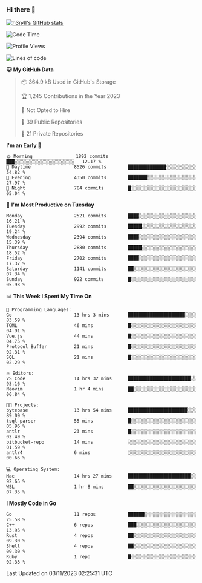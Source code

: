 ### Hi there 👋

[![h3n4l's GitHub stats](https://github-readme-stats.vercel.app/api?username=h3n4l&count_private=true&show_icons=true&theme=radical)](https://github.com/h3n4l/github-readme-stats)

<!--START_SECTION:waka-->
![Code Time](http://img.shields.io/badge/Code%20Time-1%2C669%20hrs%2035%20mins-blue)

![Profile Views](http://img.shields.io/badge/Profile%20Views-0-blue)

![Lines of code](https://img.shields.io/badge/From%20Hello%20World%20I%27ve%20Written-4.1%20million%20lines%20of%20code-blue)

**🐱 My GitHub Data** 

> 📦 364.9 kB Used in GitHub's Storage 
 > 
> 🏆 1,245 Contributions in the Year 2023
 > 
> 🚫 Not Opted to Hire
 > 
> 📜 39 Public Repositories 
 > 
> 🔑 21 Private Repositories 
 > 
**I'm an Early 🐤** 

```text
🌞 Morning                1892 commits        ███░░░░░░░░░░░░░░░░░░░░░░   12.17 % 
🌆 Daytime                8526 commits        ██████████████░░░░░░░░░░░   54.82 % 
🌃 Evening                4350 commits        ███████░░░░░░░░░░░░░░░░░░   27.97 % 
🌙 Night                  784 commits         █░░░░░░░░░░░░░░░░░░░░░░░░   05.04 % 
```
📅 **I'm Most Productive on Tuesday** 

```text
Monday                   2521 commits        ████░░░░░░░░░░░░░░░░░░░░░   16.21 % 
Tuesday                  2992 commits        █████░░░░░░░░░░░░░░░░░░░░   19.24 % 
Wednesday                2394 commits        ████░░░░░░░░░░░░░░░░░░░░░   15.39 % 
Thursday                 2880 commits        █████░░░░░░░░░░░░░░░░░░░░   18.52 % 
Friday                   2702 commits        ████░░░░░░░░░░░░░░░░░░░░░   17.37 % 
Saturday                 1141 commits        ██░░░░░░░░░░░░░░░░░░░░░░░   07.34 % 
Sunday                   922 commits         █░░░░░░░░░░░░░░░░░░░░░░░░   05.93 % 
```


📊 **This Week I Spent My Time On** 

```text
💬 Programming Languages: 
Go                       13 hrs 3 mins       █████████████████████░░░░   83.59 % 
TOML                     46 mins             █░░░░░░░░░░░░░░░░░░░░░░░░   04.91 % 
Vue.js                   44 mins             █░░░░░░░░░░░░░░░░░░░░░░░░   04.75 % 
Protocol Buffer          21 mins             █░░░░░░░░░░░░░░░░░░░░░░░░   02.31 % 
SQL                      21 mins             █░░░░░░░░░░░░░░░░░░░░░░░░   02.29 % 

🔥 Editors: 
VS Code                  14 hrs 32 mins      ███████████████████████░░   93.16 % 
Neovim                   1 hr 4 mins         ██░░░░░░░░░░░░░░░░░░░░░░░   06.84 % 

🐱‍💻 Projects: 
bytebase                 13 hrs 54 mins      ██████████████████████░░░   89.09 % 
tsql-parser              55 mins             █░░░░░░░░░░░░░░░░░░░░░░░░   05.96 % 
antlr                    23 mins             █░░░░░░░░░░░░░░░░░░░░░░░░   02.49 % 
bitbucket-repo           14 mins             ░░░░░░░░░░░░░░░░░░░░░░░░░   01.59 % 
antlr4                   6 mins              ░░░░░░░░░░░░░░░░░░░░░░░░░   00.66 % 

💻 Operating System: 
Mac                      14 hrs 27 mins      ███████████████████████░░   92.65 % 
WSL                      1 hr 8 mins         ██░░░░░░░░░░░░░░░░░░░░░░░   07.35 % 
```

**I Mostly Code in Go** 

```text
Go                       11 repos            ██████░░░░░░░░░░░░░░░░░░░   25.58 % 
C++                      6 repos             ███░░░░░░░░░░░░░░░░░░░░░░   13.95 % 
Rust                     4 repos             ██░░░░░░░░░░░░░░░░░░░░░░░   09.30 % 
Shell                    4 repos             ██░░░░░░░░░░░░░░░░░░░░░░░   09.30 % 
Ruby                     1 repo              █░░░░░░░░░░░░░░░░░░░░░░░░   02.33 % 
```




 Last Updated on 03/11/2023 02:25:31 UTC
<!--END_SECTION:waka-->

